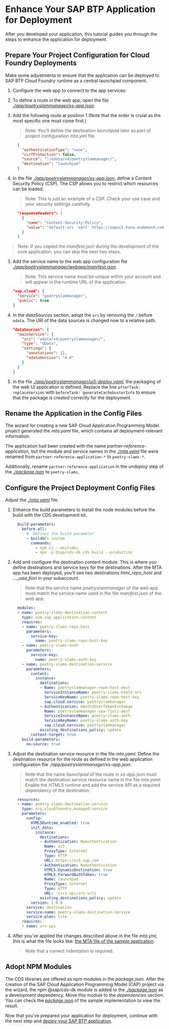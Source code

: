 # Enhance Your SAP BTP Application for Deployment

After you developed your application, this tutorial guides you through the steps to enhance the application for deployment.

## Prepare Your Project Configuration for Cloud Foundry Deployments

Make some adjustments to ensure that the application can be deployed to SAP BTP Cloud Foundry runtime as a central launchpad component.

1. Configure the web app to connect to the app services: 
  1. To define a route in the web app, open the file [*./app/poetryslammanager/xs-app.json*](../../../tree/main-single-tenant/app/poetryslammanager/xs-app.json).
  2. Add the following route at position 1 (Note that the order is cruial as the most specific one must come first.)

     >  Note: You'll define the destination *launchpad* later as part of project configuration *mta.yml* file. 

      ```json
        {
          "authenticationType": "none",
          "csrfProtection": false,
          "source": "^/odata/v4/poetryslammanager/",
          "destination": "launchpad"
        }
      ```

2. In the file [*./app/poetryslammanager/xs-app.json*](../../../tree/main-single-tenant/app/poetryslammanager/xs-app.json), define a Content Security Policy (CSP). The CSP allows you to restrict which resources can be loaded.
   > Note: This is just an example of a CSP. Check your use case and your security settings carefully.

      ```json  
        "responseHeaders": [
          {
            "name": "Content-Security-Policy",
            "value": "default-src 'self' https://sapui5.hana.ondemand.com; frame-ancestors 'self' https://*.hana.ondemand.com;  object-src 'none';"
          }
        ]
      ```

> Note: If you copied the *manifest.json* during the development of the core application, you can skip the next two steps.

3. Add the service name to the web app configuration file [*./app/poetryslammanager/webapp/manifest.json*](../../../tree/main-single-tenant/app/poetryslammanager/webapp/manifest.json). 

    > Note: This service name must be unique within your account and will appear in the runtime URL of the application.

      ```json
      "sap.cloud": {
        "service": "poetryslammanager",
        "public": true
      }
      ```

4. In the *dataSources* section, adopt the `uri` by removing the `/` before `odata`. The URI of the data sources is changed now to a relative path.

      ```json
      "dataSources": {
        "mainService": {
          "uri": "odata/v4/poetryslammanager/",
          "type": "OData",
          "settings": {
            "annotations": [],
            "odataVersion": "4.0"
          }
        }
      }
      ```

5. In the file [*./app/poetryslammanager/ui5-deploy.yaml*](../../../tree/main-single-tenant/app/poetryslammanager/ui5-deploy.yaml), the packaging of the web UI application is defined. Replace the line `afterTask: replaceVersion` with `beforeTask: generateCachebusterInfo` to ensure that the package is created correctly for the deployment.

## Rename the Application in the Config Files

The wizard for creating a new SAP Cloud Application Programming Model project generated the *mta.yaml* file, which contains all deployment-relevant information. 

The application had been created with the name *partner-reference-application*, but the module and service names in the [*./mta.yaml*](../../../tree/main-single-tenant/mta.yaml) file were renamed from `partner-reference-application-*` to `poetry-slams-*`.

Additionally, rename `partner-reference-application` in the *undeploy* step of the [*./package.json*](../../../tree/main-single-tenant/package.json) to `poetry-slams`.

## Configure the Project Deployment Config Files

Adjust the [*./mta.yaml*](../../../tree/main-single-tenant/mta.yaml) file. 

1. Enhance the build parameters to install the node modules before the build with the CDS development kit.
    ```yml
      build-parameters:
        before-all:
          #  Defines the build parameter
          - builder: custom
            commands:
              - npm ci --omit=dev
              - npx -p @sap/cds-dk cds build --production
    ```

2. Add and configure the destination content module. This is where you define destinations and service keys for the destinations. After the MTA app has been deployed, you'll see two destinations *html_repo_host* and *…_uaa_fiori* in your subaccount.

    > Note that the service name *poetryslammanager* of the web app must match the service name used in the file *manifest.json* of the web app.

    ```yml
      modules:
      - name: poetry-slams-destination-content
        type: com.sap.application.content
        requires:
        - name: poetry-slams-repo-host
          parameters:
            service-key:
              name: poetry-slams-repo-host-key
        - name: poetry-slams-auth
          parameters:
            service-key:
              name: poetry-slams-auth-key
        - name: poetry-slams-destination-service
          parameters:
            content:
              instance:
                destinations:
                - Name: poetryslammanager-repo-host-dest
                  ServiceInstanceName: poetry-slams-html5-srv
                  ServiceKeyName: poetry-slams-repo-host-key
                  sap.cloud.service: poetryslammanager
                - Authentication: OAuth2UserTokenExchange
                  Name: poetryslammanager-uaa-fiori-dest
                  ServiceInstanceName: poetry-slams-auth
                  ServiceKeyName: poetry-slams-auth-key
                  sap.cloud.service: poetryslammanager
                existing_destinations_policy: update
            content-target: true
        build-parameters:
          no-source: true
    ```

3. Adjust the destination service resource in the file *mta.yaml*. Define the destination resource for the route as defined in the web application configuration file *./app/poetryslammanager/xs-app.json*.

    > Note that the name *launchpad* of the route in *xs-app.json* must match the destination service resource name in the file *mta.yaml*. Enable the HTML5 runtime and add the service API as a required dependency of the destination:

    ```yml
      resources:
      - name: poetry-slams-destination-service
        type: org.cloudfoundry.managed-service
        parameters:
          config:
            HTML5Runtime_enabled: true
            init_data:
              instance:
                destinations:
                - Authentication: NoAuthentication
                  Name: ui5
                  ProxyType: Internet
                  Type: HTTP
                  URL: https://ui5.sap.com
                - Authentication: NoAuthentication
                  HTML5.DynamicDestination: true
                  HTML5.ForwardAuthToken: true
                  Name: launchpad
                  ProxyType: Internet
                  Type: HTTP
                  URL: ~{srv-api/srv-url}
                existing_destinations_policy: update
            version: 1.0.0
          service: destination
          service-name: poetry-slams-destination-service
          service-plan: lite
        requires:
        - name: srv-api
    ```
  
4. After you've applied the changes described above in the file *mta.yml*, this is what the file looks like: [the MTA file of the sample application](../../../tree/main-single-tenant/mta.yaml).

    > Note that a correct indentation is required.

## Adopt NPM Modules
The CDS libraries are offered as npm modules in the *package.json*. After the creation of the SAP Cloud Application Programming Model (CAP) project via the wizard, the npm @sap/cds-dk module is added to the [*./package.json*](../../../tree/main-single-tenant/package.json) as a development dependency. Move this module to the *dependencies* section. You can check the [*package.json*](../../../tree/main-single-tenant/package.json) of the sample implementation to view the result.

Now that you've prepared your application for deployment, continue with the next step and [deploy your SAP BTP application](./15b-One-Off-Deployment.md). 